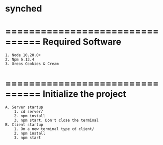 # synched
================================
    Required Software
================================
    1. Node 10.20.0+
    2. Npm 6.13.4
    3. Oreos Cookies & Cream
================================
    Initialize the project
================================
    A. Server startup
        1. cd server/
        2. npm install
        3. npm start, Don't close the terminal
    B. Client startup
        1. On a new terminal type cd client/
        2. npm install
        3. npm start